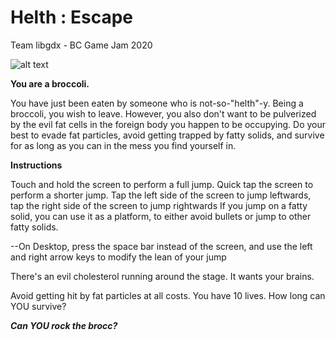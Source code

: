 # Helth : Escape
Team libgdx - BC Game Jam 2020

![alt text](https://github.com/plasmalaser/helth/raw/master/android/assets/header.png)

**You are a broccoli.**

You have just been eaten by someone who is not-so-"helth"-y. Being a broccoli, you wish to leave. However, you also don't want to be pulverized by the evil fat cells in the foreign body you happen to be occupying. Do your best to evade fat particles, avoid getting trapped by fatty solids, and survive for as long as you can in the mess you find yourself in.


**Instructions**

Touch and hold the screen to perform a full jump. Quick tap the screen to perform a shorter jump.
Tap the left side of the screen to jump leftwards, tap the right side of the screen to jump rightwards
If you jump on a fatty solid, you can use it as a platform, to either avoid bullets or jump to other fatty solids.

--On Desktop, press the space bar instead of the screen, and use the left and right arrow keys to modify the lean of your jump

There's an evil cholesterol running around the stage. It wants your brains.

Avoid getting hit by fat particles at all costs.
You have 10 lives. How long can YOU survive?

***Can YOU rock the brocc?***
